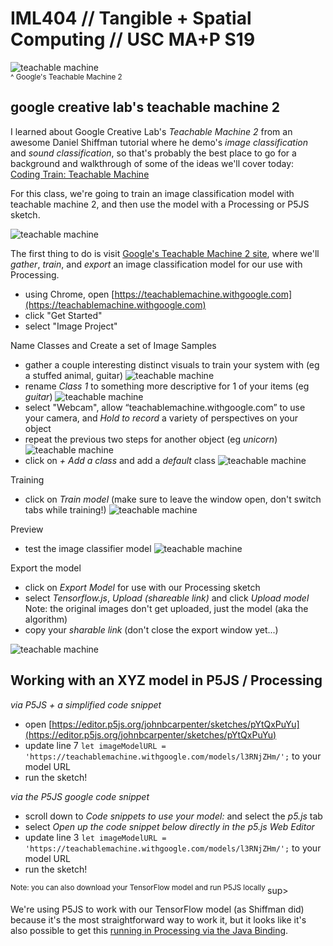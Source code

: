 # IML404 // Tangible + Spatial Computing // USC MA+P S19   

![teachable machine](https://github.com/johnbcarpenter/USC_IML404_IMAGES/blob/master/images/ML_TM2_hantenna.gif)  
<sup>^ Google's Teachable Machine 2 </sup>

## google creative lab's teachable machine 2 
I learned about Google Creative Lab's _Teachable Machine 2_ from an awesome Daniel Shiffman tutorial where he demo's _image classification_ and _sound classification_, so that's probably the best place to go for a background and walkthrough of some of the ideas we'll cover today: [Coding Train: Teachable Machine](https://thecodingtrain.com/TeachableMachine/index.html)

For this class, we're going to train an image classification model with teachable machine 2, and then use the model with a Processing or P5JS sketch.

![teachable machine](https://github.com/johnbcarpenter/USC_IML404_IMAGES/blob/master/images/ML_TM2.png) 

The first thing to do is visit [Google's Teachable Machine 2 site](https://teachablemachine.withgoogle.com), where we'll _gather_, _train_, and _export_ an image classification model for our use with Processing.
- using Chrome, open [https://teachablemachine.withgoogle.com](https://teachablemachine.withgoogle.com)
- click "Get Started"
- select "Image Project"

Name Classes and Create a set of Image Samples 
- gather a couple interesting distinct visuals to train your system with (eg a stuffed animal, guitar)
![teachable machine](https://github.com/johnbcarpenter/USC_IML404_IMAGES/blob/master/images/ML_TM2_step01.png)  
- rename _Class 1_ to something more descriptive for 1 of your items (eg _guitar_)
![teachable machine](https://github.com/johnbcarpenter/USC_IML404_IMAGES/blob/master/images/ML_TM2_step02.png)  
- select "Webcam", allow “teachablemachine.withgoogle.com” to use your camera, and _Hold to record_ a variety of perspectives on your object
- repeat the previous two steps for another object (eg _unicorn_)
![teachable machine](https://github.com/johnbcarpenter/USC_IML404_IMAGES/blob/master/images/ML_TM2_step03.png)  
- click on _+ Add a class_ and add a _default_ class
![teachable machine](https://github.com/johnbcarpenter/USC_IML404_IMAGES/blob/master/images/ML_TM2_step04.png)  

Training
- click on _Train model_ (make sure to leave the window open, don't switch tabs while training!)
![teachable machine](https://github.com/johnbcarpenter/USC_IML404_IMAGES/blob/master/images/ML_TM2_step05.png)  

Preview
- test the image classifier model
![teachable machine](https://github.com/johnbcarpenter/USC_IML404_IMAGES/blob/master/images/ML_TM2_step06.png)  

Export the model
- click on _Export Model_ for use with our Processing sketch
- select _Tensorflow.js_, _Upload (shareable link)_ and click _Upload model_ Note: the original images don't get uploaded, just the model (aka the algorithm)
- copy your _sharable link_ (don't close the export window yet...)

![teachable machine](https://github.com/johnbcarpenter/USC_IML404_IMAGES/blob/master/images/ML_TM2_step07.png)  

## Working with an XYZ model in P5JS / Processing
_via P5JS + a simplified code snippet_
- open [https://editor.p5js.org/johnbcarpenter/sketches/pYtQxPuYu](https://editor.p5js.org/johnbcarpenter/sketches/pYtQxPuYu)
- update line 7 `let imageModelURL = 'https://teachablemachine.withgoogle.com/models/l3RNjZHm/';` to your model URL
- run the sketch!

_via the P5JS google code snippet_
- scroll down to _Code snippets to use your model:_ and select the _p5.js_ tab
- select _Open up the code snippet below directly in the p5.js Web Editor_
- update line 3 `let imageModelURL = 'https://teachablemachine.withgoogle.com/models/l3RNjZHm/';` to your model URL
- run the sketch!

<sup>Note: you can also download your TensorFlow model and run P5JS locally </sup>sup>

We're using P5JS to work with our TensorFlow model (as Shiffman did) because it's the most straightforward way to work it, but it looks like it's also possible to get this [running in Processing via the Java Binding](http://www.magicandlove.com/blog/2017/04/14/tensorflow-in-processing/).

